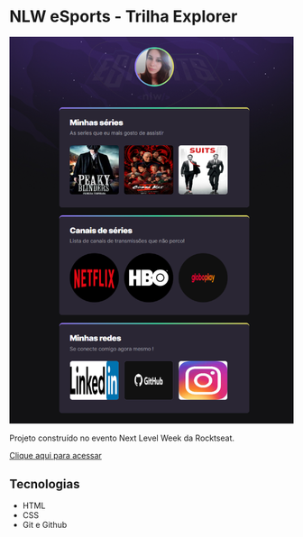 # NLW eSports - Trilha Explorer

![preview](./github/preview.png)

Projeto construído no evento Next Level Week da Rocktseat.

[Clique aqui para acessar](https://danielezanetti.github.io/nlw-trilha-explorer/)

## Tecnologias 

- HTML
- CSS
- Git e Github
